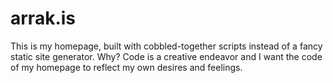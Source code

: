 # arrak.is

This is my homepage, built with cobbled-together scripts instead of a fancy
static site generator. Why? Code is a creative endeavor and I want the code of
my homepage to reflect my own desires and feelings. 
